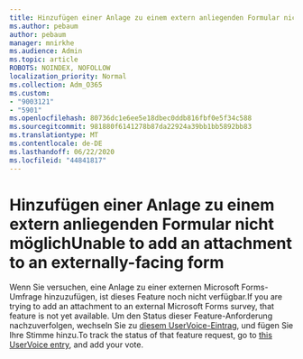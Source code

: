 ```yaml
---
title: Hinzufügen einer Anlage zu einem extern anliegenden Formular nicht möglich
ms.author: pebaum
author: pebaum
manager: mnirkhe
ms.audience: Admin
ms.topic: article
ROBOTS: NOINDEX, NOFOLLOW
localization_priority: Normal
ms.collection: Adm_O365
ms.custom:
- "9003121"
- "5901"
ms.openlocfilehash: 80736dc1e6ee5e18dbec0ddb816fbf0e5f34c588
ms.sourcegitcommit: 981880f6141278b87da22924a39bb1bb5892bb83
ms.translationtype: MT
ms.contentlocale: de-DE
ms.lasthandoff: 06/22/2020
ms.locfileid: "44841817"
---
```

# <a name="unable-to-add-an-attachment-to-an-externally-facing-form"></a><span data-ttu-id="a9fe8-102">Hinzufügen einer Anlage zu einem extern anliegenden Formular nicht möglich</span><span class="sxs-lookup"><span data-stu-id="a9fe8-102">Unable to add an attachment to an externally-facing form</span></span>

<span data-ttu-id="a9fe8-103">Wenn Sie versuchen, eine Anlage zu einer externen Microsoft Forms-Umfrage hinzuzufügen, ist dieses Feature noch nicht verfügbar.</span><span class="sxs-lookup"><span data-stu-id="a9fe8-103">If you are trying to add an attachment to an external Microsoft Forms survey, that feature is not yet available.</span></span> <span data-ttu-id="a9fe8-104">Um den Status dieser Feature-Anforderung nachzuverfolgen, wechseln Sie zu [diesem UserVoice-Eintrag](https://go.microsoft.com/fwlink/?linkid=2133069), und fügen Sie Ihre Stimme hinzu.</span><span class="sxs-lookup"><span data-stu-id="a9fe8-104">To track the status of that feature request, go to [this UserVoice entry](https://go.microsoft.com/fwlink/?linkid=2133069), and add your vote.</span></span>
